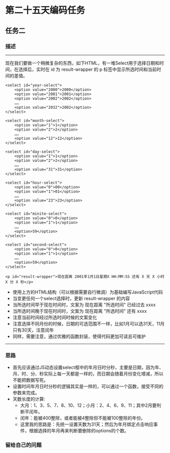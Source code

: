 # 第二十五天编码任务
## 任务二
### 描述
---
现在我们要做一个稍微复杂的东西，如下HTML，有一堆Select用于选择日期和时间，在选择后，实时在 id 为 result-wrapper 的 p 标签中显示所选时间和当前时间的差值。

```
<select id="year-select">
    <option value="2000">2000</option>
    <option value="2001">2001</option>
    <option value="2002">2002</option>
    ……
    <option value="2032">2002</option>
</select>

<select id="month-select">
    <option value="1">1</option>
    <option value="2">2</option>
    ……
    <option value="12">12</option>
</select>

<select id="day-select">
    <option value="1">1</option>
    <option value="2">2</option>
    ……
    <option value="31">31</option>
</select>

<select id="hour-select">
    <option value="0">00</option>
    <option value="1">01</option>        
    ……
    <option value="23">23</option>
</select>

<select id="minite-select">
    <option value="0">0</option>
    <option value="1">1</option>
    ……
    <option>59</option>
</select>

<select id="second-select">
    <option value="0">0</option>
    <option value="1">1</option>
    ……
    <option>59</option>
</select>

<p id="result-wrapper">现在距离 2001年1月1日星期X HH:MM:SS 还有 X 天 X 小时 X 分 X 秒</p>
```
* 使用上方的HTML结构（可以根据需要自行微调）为基础编写JavaScript代码
* 当变更任何一个select选择时，更新 result-wrapper 的内容
* 当所选时间早于现在时间时，文案为 现在距离 "所选时间" 已经过去 xxxx
* 当所选时间晚于现在时间时，文案为 现在距离 "所选时间" 还有 xxxx
* 注意当前时间经过所选时间时候的文案变化
* 注意选择不同月份的时候，日期的可选范围不一样，比如1月可以选31天，11月只有30天，注意闰年
* 同样，需要注意，通过优雅的函数封装，使得代码更加可读且可维护

---
### 思路
* 首先应该通过JS动态设置select框中的年月日时分秒，主要是日期，因为年、月、时、分、秒实际上每一天都是一样的，而日期会随着月份变化增减，所以不能把数据写死。
* 设置时间年月日时分秒的逻辑其实是一样的，可以通过一个函数，接受不同的参数来完成。   
* 天数长度的计算:
   * 大月：1、3、5、7、8、10、12；小月：2、4、6、9、11；其中2月要判断平闰年。
   * 闰年：能被400整除，或者能被4整除但不能被100整除的年份。
   * 这里我的思路是：先统一设置天数为31天；然后为年月绑定点击响应事件，根据选择的年月再来判断要删除的options的个数。

### 留给自己的问题

